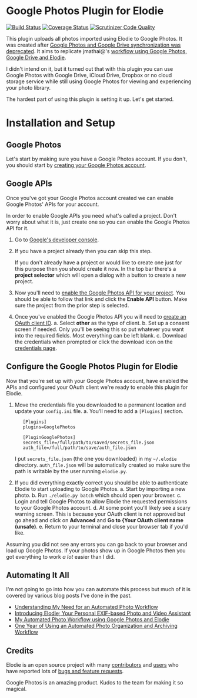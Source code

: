 # Google Photos Plugin for Elodie

[![Build Status](https://travis-ci.org/jmathai/elodie.svg?branch=master)](https://travis-ci.org/jmathai/elodie) [![Coverage Status](https://coveralls.io/repos/github/jmathai/elodie/badge.svg?branch=master)](https://coveralls.io/github/jmathai/elodie?branch=master) [![Scrutinizer Code Quality](https://scrutinizer-ci.com/g/jmathai/elodie/badges/quality-score.png?b=master)](https://scrutinizer-ci.com/g/jmathai/elodie/?branch=master)

This plugin uploads all photos imported using Elodie to Google Photos. It was created after [Google Photos and Google Drive synchronization was deprecated](https://www.blog.google/products/photos/simplifying-google-photos-and-google-drive/). It aims to replicate jmathai@'s [workflow using Google Photos, Google Drive and Elodie](https://artplusmarketing.com/one-year-of-using-an-automated-photo-organization-and-archiving-workflow-89cf9ad7bddf).

I didn't intend on it, but it turned out that with this plugin you can use Google Photos with Google Drive, iCloud Drive, Dropbox or no cloud storage service while still using Google Photos for viewing and experiencing your photo library.

The hardest part of using this plugin is setting it up. Let's get started.

# Installation and Setup

## Google Photos
Let's start by making sure you have a Google Photos account. If you don't, you should start by [creating your Google Photos account](https://photos.google.com/login).

## Google APIs
Once you've got your Google Photos account created we can enable Google Photos' APIs for your account.

In order to enable Google APIs you need what's called a project. Don't worry about what it is, just create one so you can enable the Google Photos API for it.
1. Go to [Google's developer console](https://console.developers.google.com).
2. If you have a project already then you can skip this step.
   
    If you don't already have a project or would like to create one just for this purpose then you should create it now. In the top bar there's a **project selector** which will open a dialog with a button to create a new project.
3. Now you'll need to [enable the Google Photos API for your project](https://console.developers.google.com/apis/library/photoslibrary.googleapis.com). You should be able to follow that link and click the **Enable API** button. Make sure the project from the prior step is selected.
4. Once you've enabled the Google Photos API you will need to [create an OAuth client ID](https://console.developers.google.com/apis/credentials).
    a. Select **other** as the type of client.
    b. Set up a consent screen if needed. Only you'll be seeing this so put whatever you want into the required fields. Most everything can be left blank.
    c. Download the credentials when prompted or click the download icon on the [credentials page](https://console.developers.google.com/apis/credentials).

## Configure the Google Photos Plugin for Elodie
Now that you're set up with your Google Photos account, have enabled the APIs and configured your OAuth client we're ready to enable this plugin for Elodie.

1. Move the credentials file you downloaded to a permanent location and update your `config.ini` file.
    a. You'll need to add a `[Plugins]` section.

          [Plugins]
          plugins=GooglePhotos
        
          [PluginGooglePhotos]
          secrets_file=/full/path/to/saved/secrets_file.json
          auth_file=/full/path/to/save/auth_file.json

    I put `secrets_file.json` (the one you downloaded) in my `~/.elodie` directory. `auth_file.json` will be automatically created so make sure the path is writable by the user running `elodie.py`.
2. If you did everything exactly correct you should be able to authenticate Elodie to start uploading to Google Photos.
    a. Start by importing a new photo.
    b. Run `./elodie.py batch` which should open your browser.
    c. Login and tell Google Photos to allow Elodie the requested permissions to your Google Photos account.
    d. At some point you'll likely see a scary warning screen. This is because your OAuth client is not approved but go ahead and click on **Advanced** and **Go to {Your OAuth client name (unsafe)**.
    e. Return to your terminal and close your browser tab if you'd like.

Assuming you did not see any errors you can go back to your browser and load up Google Photos. If your photos show up in Google Photos then you got everything to work *a lot* easier than I did.

## Automating It All
I'm not going to go into how you can automate this process but much of it is covered by various blog posts I've done in the past.

* [Understanding My Need for an Automated Photo Workflow](https://medium.com/vantage/understanding-my-need-for-an-automated-photo-workflow-a2ff95b46f8f#.dmwyjlc57)
* [Introducing Elodie; Your Personal EXIF-based Photo and Video Assistant](https://medium.com/@jmathai/introducing-elodie-your-personal-exif-based-photo-and-video-assistant-d92868f302ec)
* [My Automated Photo Workflow using Google Photos and Elodie](https://medium.com/swlh/my-automated-photo-workflow-using-google-photos-and-elodie-afb753b8c724)
* [One Year of Using an Automated Photo Organization and Archiving Workflow](https://artplusmarketing.com/one-year-of-using-an-automated-photo-organization-and-archiving-workflow-89cf9ad7bddf)

## Credits
Elodie is an open source project with many [contributors](https://github.com/jmathai/elodie/graphs/contributors) and [users](https://github.com/jmathai/elodie/stargazers) who have reported lots of [bugs and feature requests](https://github.com/jmathai/elodie/issues?utf8=%E2%9C%93&q=).

Google Photos is an amazing product. Kudos to the team for making it so magical.
